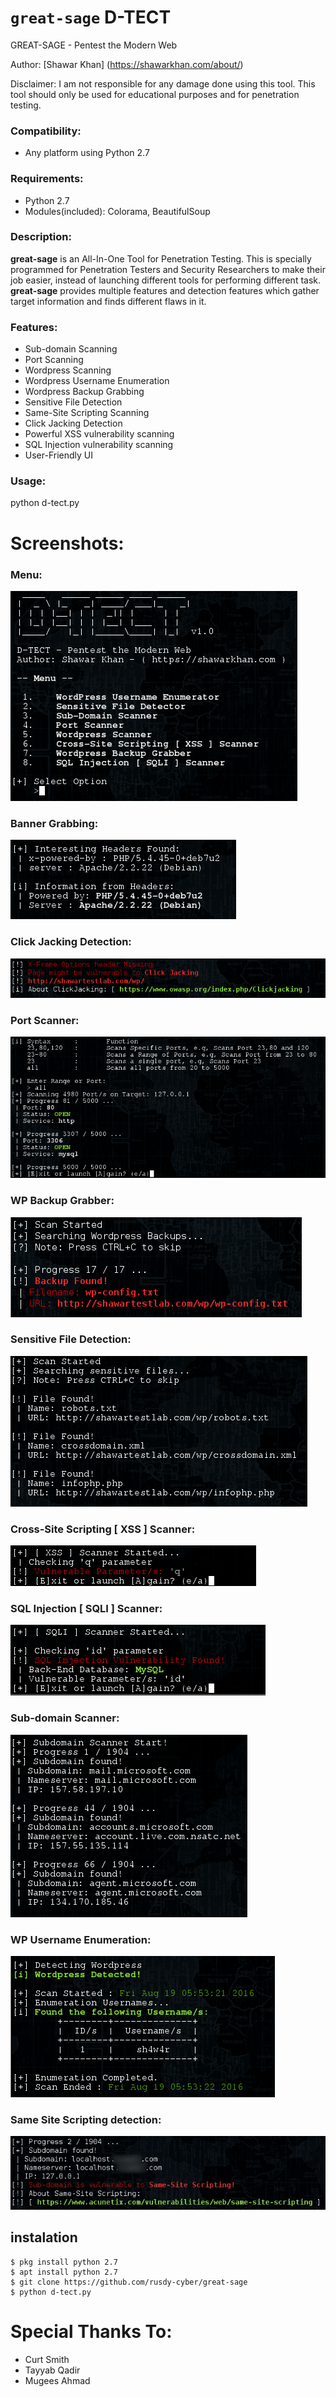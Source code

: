 # `great-sage`  D-TECT
GREAT-SAGE - Pentest the Modern Web

Author: [Shawar Khan] (https://shawarkhan.com/about/)

Disclaimer: I am not responsible for any damage done using this tool. This tool should only be used for educational purposes and for penetration testing.

### Compatibility:
* Any platform using Python 2.7

### Requirements:
* Python 2.7
* Modules(included): Colorama, BeautifulSoup

### Description:
**great-sage** is an All-In-One Tool for Penetration Testing. This is specially programmed for Penetration Testers and Security Researchers to make their job easier, instead of launching different tools for performing different task. **great-sage** provides multiple features and detection features which gather target information and finds different flaws in it. 

### Features:
* Sub-domain Scanning
* Port Scanning
* Wordpress Scanning
* Wordpress Username Enumeration
* Wordpress Backup Grabbing
* Sensitive File Detection
* Same-Site Scripting Scanning
* Click Jacking Detection
* Powerful XSS vulnerability scanning
* SQL Injection vulnerability scanning
* User-Friendly UI

### Usage:
python d-tect.py

# Screenshots:

### Menu:
![Menu](https://github.com/rusdy-cyber/great-sage/blob/main/Screenshots/menu.png)

### Banner Grabbing:
![Banner Grabbing](https://github.com/rusdy-cyber/great-sage/blob/main/Screenshots/banner.png)

### Click Jacking Detection:
![Click Jacking](https://github.com/rusdy-cyber/great-sage/blob/main/Screenshots/clickjacking.png)

### Port Scanner:
![Port Scanner](https://github.com/rusdy-cyber/great-sage/blob/main/Screenshots/portscan.png)

### WP Backup Grabber:
![WP Backup Grabber](https://github.com/rusdy-cyber/great-sage/blob/main/Screenshots/backup.png)

### Sensitive File Detection:
![File Detection](https://github.com/rusdy-cyber/great-sage/blob/main/Screenshots/filedetection.png)

### Cross-Site Scripting [ XSS ] Scanner:
![XSS Scanner](https://github.com/rusdy-cyber/great-sage/blob/main/Screenshots/xss.png)

### SQL Injection [ SQLI ] Scanner:
![SQLI Scanner](https://github.com/rusdy-cyber/great-sage/blob/main/Screenshots/sqli.png)

### Sub-domain Scanner:
![Sub-Domain Scanner](https://github.com/rusdy-cyber/great-sage/blob/main/Screenshots/subdomain.png)

### WP Username Enumeration:
![WP Username Enumeration](https://github.com/rusdy-cyber/great-sage/blob/main/Screenshots/usernameenumeration.png)

### Same Site Scripting detection:
![Same-Site Scripting](https://github.com/rusdy-cyber/great-sage/blob/main/Screenshots/samesitescripting.jpeg)

## instalation
```
$ pkg install python 2.7
$ apt install python 2.7
$ git clone https://github.com/rusdy-cyber/great-sage
$ python d-tect.py
```
# Special Thanks To:
* Curt Smith
* Tayyab Qadir
* Mugees Ahmad
